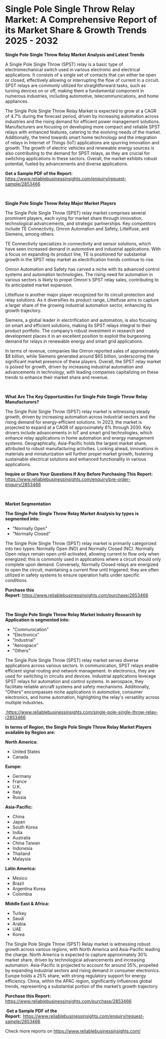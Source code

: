 <p><h1>Single Pole Single Throw Relay Market: A Comprehensive Report of its Market Share & Growth Trends 2025 - 2032</h1></p><p><strong>Single Pole Single Throw Relay Market Analysis and Latest Trends</strong></p>
<p><p>A Single Pole Single Throw (SPST) relay is a basic type of electromechanical switch used in various electronic and electrical applications. It consists of a single set of contacts that can either be open or closed, effectively allowing or interrupting the flow of current in a circuit. SPST relays are commonly utilized for straightforward tasks, such as turning devices on or off, making them a fundamental component in numerous industries, including automotive, telecommunications, and home appliances.</p><p>The Single Pole Single Throw Relay Market is expected to grow at a CAGR of 4.7% during the forecast period, driven by increasing automation across industries and the rising demand for efficient power management solutions. Manufacturers are focusing on developing more compact and reliable SPST relays with enhanced features, catering to the evolving needs of the market. Additionally, the trend towards smart home technology and the integration of relays in Internet of Things (IoT) applications are spurring innovation and growth. The growth of electric vehicles and renewable energy sources is also contributing to the demand for SPST relays, as they are crucial for switching applications in these sectors. Overall, the market exhibits robust potential, fueled by advancements and diverse applications.</p></p>
<p><strong>Get a Sample PDF of the Report:&nbsp;</strong> <a href="https://www.reliablebusinessinsights.com/enquiry/request-sample/2853466?utm_campaign=2319&utm_medium=2&utm_source=Github&utm_content=ia&utm_term=12032025&utm_id=single-pole-single-throw-relay">https://www.reliablebusinessinsights.com/enquiry/request-sample/2853466</a></p>
<p>&nbsp;</p>
<p><strong>Single Pole Single Throw Relay Major Market Players</strong></p>
<p><p>The Single Pole Single Throw (SPST) relay market comprises several prominent players, each vying for market share through innovation, technological advancements, and strategic partnerships. Key competitors include TE Connectivity, Omron Automation and Safety, Littelfuse, and Siemens, among others.</p><p>TE Connectivity specializes in connectivity and sensor solutions, which have seen increased demand in automotive and industrial applications. With a focus on expanding its product line, TE is positioned for substantial growth in the SPST relay market as electrification trends continue to rise.</p><p>Omron Automation and Safety has carved a niche with its advanced control systems and automation technologies. The rising need for automation in various sectors is likely to propel Omron's SPST relay sales, contributing to its anticipated market expansion.</p><p>Littelfuse is another major player recognized for its circuit protection and relay solutions. As it diversifies its product range, Littelfuse aims to capture a larger share of the growing industrial automation sector, enhancing its growth trajectory.</p><p>Siemens, a global leader in electrification and automation, is also focusing on smart and efficient solutions, making its SPST relays integral to their product portfolio. The company’s robust investment in research and development places it in an excellent position to exploit the burgeoning demand for relays in renewable energy and smart grid applications.</p><p>In terms of revenue, companies like Omron reported sales of approximately $8 billion, while Siemens generated around $65 billion, underscoring the significant market presence of these players. Overall, the SPST relay market is poised for growth, driven by increasing industrial automation and advancements in technology, with leading companies capitalizing on these trends to enhance their market share and revenue.</p></p>
<p>&nbsp;</p>
<p><strong>What Are The Key Opportunities For Single Pole Single Throw Relay Manufacturers?</strong></p>
<p><p>The Single Pole Single Throw (SPST) relay market is witnessing steady growth, driven by increasing automation across industrial sectors and the rising demand for energy-efficient solutions. In 2023, the market is projected to expand at a CAGR of approximately 6% through 2030. Key drivers include advancements in IoT and smart grid technologies, which enhance relay applications in home automation and energy management systems. Geographically, Asia-Pacific holds the largest market share, attributed to robust manufacturing activities. Looking ahead, innovations in materials and miniaturization will further propel market growth, fostering sustainable electrical solutions and enhanced functionality in various applications.</p></p>
<p><strong>Inquire or Share Your Questions If Any Before Purchasing This Report:</strong> <a href="https://www.reliablebusinessinsights.com/enquiry/pre-order-enquiry/2853466?utm_campaign=2319&utm_medium=2&utm_source=Github&utm_content=ia&utm_term=12032025&utm_id=single-pole-single-throw-relay">https://www.reliablebusinessinsights.com/enquiry/pre-order-enquiry/2853466</a></p>
<p>&nbsp;</p>
<p><strong>Market Segmentation</strong></p>
<p><strong>The Single Pole Single Throw Relay Market Analysis by types is segmented into:</strong></p>
<p><ul><li>"Normally Open"</li><li>"Normally Closed"</li></ul></p>
<p><p>The Single Pole Single Throw (SPST) relay market is primarily categorized into two types: Normally Open (NO) and Normally Closed (NC). Normally Open relays remain open until activated, allowing current to flow only when energized; this is commonly used in applications where a circuit should only complete upon demand. Conversely, Normally Closed relays are energized to open the circuit, maintaining a current flow until triggered; they are often utilized in safety systems to ensure operation halts under specific conditions.</p></p>
<p><strong>Purchase this Report:&nbsp;</strong><a href="https://www.reliablebusinessinsights.com/purchase/2853466?utm_campaign=2319&utm_medium=2&utm_source=Github&utm_content=ia&utm_term=12032025&utm_id=single-pole-single-throw-relay">https://www.reliablebusinessinsights.com/purchase/2853466</a></p>
<p>&nbsp;</p>
<p><strong>The Single Pole Single Throw Relay Market Industry Research by Application is segmented into:</strong></p>
<p><ul><li>"Communication"</li><li>"Electronics"</li><li>"Industrial"</li><li>"Aerospace"</li><li>"Others"</li></ul></p>
<p><p>The Single Pole Single Throw (SPST) relay market serves diverse applications across various sectors. In communication, SPST relays enable efficient signal routing and network management. In electronics, they are used for switching in circuits and devices. Industrial applications leverage SPST relays for automation and control systems. In aerospace, they facilitate reliable aircraft systems and safety mechanisms. Additionally, "Others" encompasses niche applications in automotive, consumer electronics, and home automation, highlighting the relay's versatility across multiple industries.</p></p>
<p><a href="https://www.reliablebusinessinsights.com/single-pole-single-throw-relay-r2853466?utm_campaign=2319&utm_medium=2&utm_source=Github&utm_content=ia&utm_term=12032025&utm_id=single-pole-single-throw-relay">&nbsp;https://www.reliablebusinessinsights.com/single-pole-single-throw-relay-r2853466</a></p>
<p><strong>In terms of Region, the Single Pole Single Throw Relay Market Players available by Region are:</strong></p>
<p>
    <p> <strong> North America: </strong>
        <ul>
            <li>United States</li>
            <li>Canada</li>
        </ul>
        </p> 
    <p> <strong> Europe: </strong>
        <ul>
            <li>Germany</li>
            <li>France</li>
            <li>U.K.</li>
            <li>Italy</li>
            <li>Russia</li>
        </ul>
        </p> 
    <p> <strong> Asia-Pacific: </strong>
        <ul>
            <li>China</li>
            <li>Japan</li>
            <li>South Korea</li>
            <li>India</li>
            <li>Australia</li>
            <li>China Taiwan</li>
            <li>Indonesia</li>
            <li>Thailand</li>
            <li>Malaysia</li>
        </ul>
        </p> 
    <p> <strong> Latin America: </strong>
        <ul>
            <li>Mexico</li>
            <li>Brazil</li>
            <li>Argentina Korea</li>
            <li>Colombia</li>
        </ul>
        </p> 
    <p> <strong> Middle East & Africa: </strong>
        <ul>
            <li>Turkey</li>
            <li>Saudi</li>
            <li>Arabia</li>
            <li>UAE</li>
            <li>Korea</li>
        </ul>
    </p>
    </p>
<p><p>The Single Pole Single Throw (SPST) Relay market is witnessing robust growth across various regions, with North America and Asia-Pacific leading the charge. North America is expected to capture approximately 30% market share, driven by technological advancements and increasing automation. Asia-Pacific is projected to account for around 35%, propelled by expanding industrial sectors and rising demand in consumer electronics. Europe holds a 25% share, with strong regulatory support for energy efficiency. China, within the APAC region, significantly influences global trends, representing a substantial portion of the market’s growth trajectory.</p></p>
<p><strong>Purchase this Report: </strong><a href="https://www.reliablebusinessinsights.com/purchase/2853466?utm_campaign=2319&utm_medium=2&utm_source=Github&utm_content=ia&utm_term=12032025&utm_id=single-pole-single-throw-relay">https://www.reliablebusinessinsights.com/purchase/2853466</a></p>
<p>&nbsp;<strong>Get a Sample PDF of the Report:&nbsp;&nbsp;</strong><a href="https://www.reliablebusinessinsights.com/enquiry/request-sample/2853466?utm_campaign=2319&utm_medium=2&utm_source=Github&utm_content=ia&utm_term=12032025&utm_id=single-pole-single-throw-relay">https://www.reliablebusinessinsights.com/enquiry/request-sample/2853466</a></p>
<p><strong></strong></p>
<p>Check more reports on <a href="https://www.reliablebusinessinsights.com/?utm_campaign=2319&utm_medium=2&utm_source=Github&utm_content=ia&utm_term=12032025&utm_id=single-pole-single-throw-relay">https://www.reliablebusinessinsights.com/</a></p>